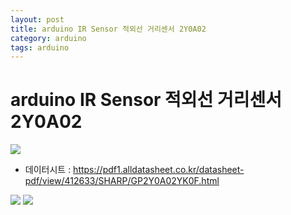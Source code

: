 ```yaml
---
layout: post
title: arduino IR Sensor 적외선 거리센서 2Y0A02
category: arduino
tags: arduino
---
```


# arduino IR Sensor 적외선 거리센서 2Y0A02

<img src="https://image.onethelab.com/thumbnail/1709693228.jpg" />

* 데이터시트 : <https://pdf1.alldatasheet.co.kr/datasheet-pdf/view/412633/SHARP/GP2Y0A02YK0F.html>

<img src="https://image.onethelab.com/resized/1709693296.jpg" />
<img src="https://image.onethelab.com/resized/1709693314.jpg" />